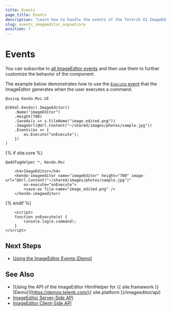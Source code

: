 ```yaml
---
title: Events
page_title: Events
description: "Learn how to handle the events of the Telerik UI ImageEditor component for {{ site.framework }}."
slug: events_imageeditor_aspnetcore
position: 7
---
```


# Events

You can subscribe to [all ImageEditor events](/api/kendo.mvc.ui.fluent/imageeditoreventbuilder) and then use them to further customize the behavior of the component.

The example below demonstrates how to use the [`Execute` event](api/kendo.mvc.ui.fluent/imageeditoreventbuilder#executesystemstring) that the ImageEditor generates when the user executes a command.

```HtmlHelper
@using Kendo.Mvc.UI

@(Html.Kendo().ImageEditor()
	.Name("imageEditor")
	.Height(700)
	.SaveAs(s => s.FileName("image_edited.png"))
	.ImageUrl(@Url.Content("~/shared/images/photos/sample.jpg"))
	.Events(ev => {
		ev.Execute("onExecute");
	})
)
```
{% if site.core %}
```TagHelper
@addTagHelper *, Kendo.Mvc

    <h4>ImageEditor</h4>
    <kendo-imageeditor name="imageEditor" height="700" image-url="@Url.Content("~/shared/images/photos/sample.jpg")"
		on-execute="onExecute">
        <save-as file-name="image_edited.png" />
    </kendo-imageeditor>
```
{% endif %}
```script
	<script>	
	function onExecute(e) {
		console.log(e.command);
	}
</script>
```

## Next Steps

* [Using the ImageEditor Events (Demo)](https://demos.telerik.com/aspnet-core/imageeditor/events)

## See Also

* [Using the API of the ImageEditor HtmlHelper for {{ site.framework }} (Demo)](https://demos.telerik.com/{{ site.platform }}/imageeditor/api)
* [ImageEditor Server-Side API](/api/imageeditor)
* [ImageEditor Client-Side API](https://docs.telerik.com/kendo-ui/api/javascript/ui/imageeditor)
